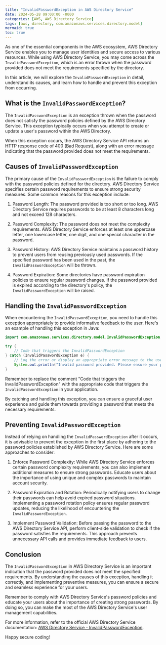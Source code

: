 ```yaml
---
title: "InvalidPasswordException in AWS Directory Service"
date: 2024-05-28 09:00:00 -0000
categories: [AWS, AWS Directory Service]
tags: [aws, directory, com.amazonaws.services.directory.model]
mermaid: true
toc: true
---
```



As one of the essential components in the AWS ecosystem, AWS Directory Service enables you to manage user identities and secure access to various resources. While using AWS Directory Service, you may come across the `InvalidPasswordException`, which is an error thrown when the password provided does not meet the requirements specified by the directory.

In this article, we will explore the `InvalidPasswordException` in detail, understand its causes, and learn how to handle and prevent this exception from occurring.

## What is the `InvalidPasswordException`?

The `InvalidPasswordException` is an exception thrown when the password does not satisfy the password policies defined by the AWS Directory Service. This exception typically occurs when you attempt to create or update a user's password within the AWS Directory.

When this exception occurs, the AWS Directory Service API returns an HTTP response code of 400 (Bad Request), along with an error message indicating that the password provided does not meet the requirements.

## Causes of `InvalidPasswordException`

The primary cause of the `InvalidPasswordException` is the failure to comply with the password policies defined for the directory. AWS Directory Service specifies certain password requirements to ensure strong security measures. Some common reasons for this exception include:

1. Password Length: The password provided is too short or too long. AWS Directory Service requires passwords to be at least 8 characters long and not exceed 128 characters.

2. Password Complexity: The password does not meet the complexity requirements. AWS Directory Service enforces at least one uppercase letter, one lowercase letter, one digit, and one special character in the password.

3. Password History: AWS Directory Service maintains a password history to prevent users from reusing previously used passwords. If the specified password has been used in the past, the `InvalidPasswordException` will be thrown.

4. Password Expiration: Some directories have password expiration policies to ensure regular password changes. If the password provided is expired according to the directory's policy, the `InvalidPasswordException` will be raised.

## Handling the `InvalidPasswordException`

When encountering the `InvalidPasswordException`, you need to handle this exception appropriately to provide informative feedback to the user. Here's an example of handling this exception in Java:

```java
import com.amazonaws.services.directory.model.InvalidPasswordException;

try {
    // Code that triggers the InvalidPasswordException
} catch (InvalidPasswordException e) {
    // Log the error or display an appropriate error message to the user
    System.out.println("Invalid password provided. Please ensure your password meets the requirements.");
}
```

Remember to replace the comment "Code that triggers the InvalidPasswordException" with the appropriate code that triggers the `InvalidPasswordException` in your application.

By catching and handling this exception, you can ensure a graceful user experience and guide them towards providing a password that meets the necessary requirements.

## Preventing `InvalidPasswordException`

Instead of relying on handling the `InvalidPasswordException` after it occurs, it is advisable to prevent the exception in the first place by adhering to the password policies established by AWS Directory Service. Here are some approaches to consider:

1. Enforce Password Complexity: While AWS Directory Service enforces certain password complexity requirements, you can also implement additional measures to ensure strong passwords. Educate users about the importance of using unique and complex passwords to maintain account security.

2. Password Expiration and Rotation: Periodically notifying users to change their passwords can help avoid expired password situations. Implementing a password rotation policy ensures regular password updates, reducing the likelihood of encountering the `InvalidPasswordException`.

3. Implement Password Validation: Before passing the password to the AWS Directory Service API, perform client-side validation to check if the password satisfies the requirements. This approach prevents unnecessary API calls and provides immediate feedback to users.

## Conclusion

The `InvalidPasswordException` in AWS Directory Service is an important indication that the password provided does not meet the specified requirements. By understanding the causes of this exception, handling it correctly, and implementing preventive measures, you can ensure a secure and seamless experience for your users.

Remember to comply with AWS Directory Service's password policies and educate your users about the importance of creating strong passwords. By doing so, you can make the most of the AWS Directory Service's user management capabilities.

For more information, refer to the official AWS Directory Service documentation: [AWS Directory Service - InvalidPasswordException](https://docs.aws.amazon.com/directoryservice/latest/APIReference/API_InvalidPasswordException.html).

Happy secure coding!